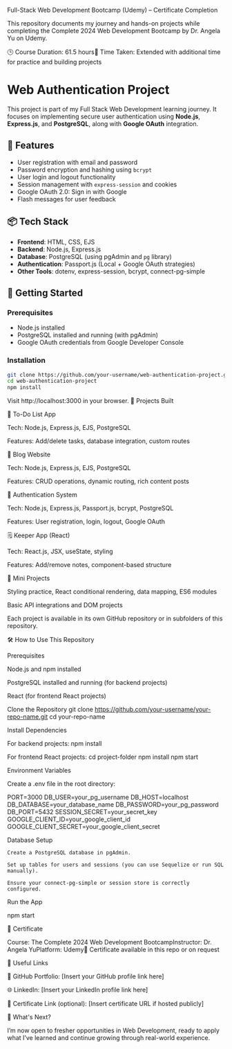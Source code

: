 Full-Stack Web Development Bootcamp (Udemy) – Certificate Completion

This repository documents my journey and hands-on projects while completing the Complete 2024 Web Development Bootcamp by Dr. Angela Yu on Udemy.

🕒 Course Duration: 61.5 hours🧠 Time Taken: Extended with additional time for practice and building projects

# Web Authentication Project

This project is part of my Full Stack Web Development learning journey. It focuses on implementing secure user authentication using **Node.js**, **Express.js**, and **PostgreSQL**, along with **Google OAuth** integration.

## 🔐 Features

- User registration with email and password
- Password encryption and hashing using `bcrypt`
- User login and logout functionality
- Session management with `express-session` and cookies
- Google OAuth 2.0: Sign in with Google
- Flash messages for user feedback

## 📦 Tech Stack

- **Frontend**: HTML, CSS, EJS
- **Backend**: Node.js, Express.js
- **Database**: PostgreSQL (using pgAdmin and `pg` library)
- **Authentication**: Passport.js (Local + Google OAuth strategies)
- **Other Tools**: dotenv, express-session, bcrypt, connect-pg-simple

## 🚀 Getting Started

### Prerequisites

- Node.js installed
- PostgreSQL installed and running (with pgAdmin)
- Google OAuth credentials from Google Developer Console

### Installation

```bash
git clone https://github.com/your-username/web-authentication-project.git
cd web-authentication-project
npm install
```


Visit http://localhost:3000 in your browser.
📂 Projects Built

📝 To-Do List App

Tech: Node.js, Express.js, EJS, PostgreSQL

Features: Add/delete tasks, database integration, custom routes

📃 Blog Website

Tech: Node.js, Express.js, EJS, PostgreSQL

Features: CRUD operations, dynamic routing, rich content posts

🔐 Authentication System

Tech: Node.js, Express.js, Passport.js, bcrypt, PostgreSQL

Features: User registration, login, logout, Google OAuth

🗒️ Keeper App (React)

Tech: React.js, JSX, useState, styling

Features: Add/remove notes, component-based structure

🧪 Mini Projects

Styling practice, React conditional rendering, data mapping, ES6 modules

Basic API integrations and DOM projects

Each project is available in its own GitHub repository or in subfolders of this repository.

🛠️ How to Use This Repository

Prerequisites

Node.js and npm installed

PostgreSQL installed and running (for backend projects)

React (for frontend React projects)

Clone the Repository
git clone https://github.com/your-username/your-repo-name.git
cd your-repo-name

Install Dependencies

For backend projects:
npm install

For frontend React projects:
cd project-folder
npm install
npm start

Environment Variables

Create a .env file in the root directory:

PORT=3000
DB_USER=your_pg_username
DB_HOST=localhost
DB_DATABASE=your_database_name
DB_PASSWORD=your_pg_password
DB_PORT=5432
SESSION_SECRET=your_secret_key
GOOGLE_CLIENT_ID=your_google_client_id
GOOGLE_CLIENT_SECRET=your_google_client_secret

Database Setup

    Create a PostgreSQL database in pgAdmin.

    Set up tables for users and sessions (you can use Sequelize or run SQL manually).

    Ensure your connect-pg-simple or session store is correctly configured.

Run the App

npm start

📜 Certificate

Course: The Complete 2024 Web Development BootcampInstructor: Dr. Angela YuPlatform: Udemy📎 Certificate available in this repo or on request

🔗 Useful Links

📁 GitHub Portfolio: [Insert your GitHub profile link here]

🌐 LinkedIn: [Insert your LinkedIn profile link here]

🧾 Certificate Link (optional): [Insert certificate URL if hosted publicly]

🚀 What's Next?

I’m now open to fresher opportunities in Web Development, ready to apply what I’ve learned and continue growing through real-world experience.
